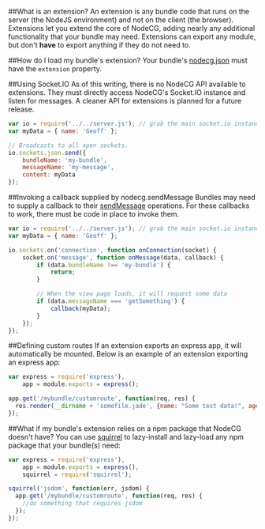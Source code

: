 ##What is an extension?
An extension is any bundle code that runs on the server (the NodeJS environment) and not on the client (the browser).
Extensions let you extend the core of NodeCG, adding nearly any additional functionality that your bundle may need.
Extensions can export any module, but don't __have__ to export anything if they do not need to.

##How do I load my bundle's extension?
Your bundle's [nodecg.json](nodecg.json.md) must have the `extension` property.

##Using Socket.IO
As of this writing, there is no NodeCG API available to extensions. They must directly access NodeCG's Socket.IO instance and listen for messages.
A cleaner API for extensions is planned for a future release.
````javascript
var io = require('../../server.js'); // grab the main socket.io instance powering NodeCG
var myData = { name: 'Geoff' };

// Broadcasts to all open sockets.
io.sockets.json.send({
    bundleName: 'my-bundle',
    messageName: 'my-message',
    content: myData
});
````

##Invoking a callback supplied by nodecg.sendMessage
Bundles may need to supply a callback to their [sendMessage](nodecg-api.md#sending-a-message) operations. For these callbacks to work, there must be code in place to invoke them.
````javascript
var io = require('../../server.js'); // grab the main socket.io instance powering NodeCG
var myData = { name: 'Geoff' };

io.sockets.on('connection', function onConnection(socket) {
    socket.on('message', function onMessage(data, callback) {
        if (data.bundleName !== 'my-bundle') {
            return;
        }

        // When the view page loads, it will request some data
        if (data.messageName === 'getSomething') {
            callback(myData);
        }
    });
});
````

##Defining custom routes
If an extension exports an express app, it will automatically be mounted.
Below is an example of an extension exporting an express app:

````javascript
var express = require('express'),
    app = module.exports = express();

app.get('/mybundle/customroute', function(req, res) {
  res.render(__dirname + 'somefile.jade', {name: "Some test data!", age: 23});
});
````

##What if my bundle's extension relies on a npm package that NodeCG doesn't have?
You can use [squirrel](https://github.com/DamonOehlman/squirrel) to lazy-install and lazy-load any npm package that your bundle(s) need:
````javascript
var express = require('express'),
    app = module.exports = express(),
    squirrel = require('squirrel');

squirrel('jsdom', function(err, jsdom) {
  app.get('/mybundle/customroute', function(req, res) {
    //do something that requires jsdom
  });
});
````
